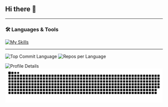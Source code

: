 ## Hi there 👋

<!--
**NarumiNaito/NarumiNaito** is a ✨ _special_ ✨ repository because its `README.md` (this file) appears on your GitHub profile.

Here are some ideas to get you started:

- 🔭 I’m currently working on ...
- 🌱 I’m currently learning ...
- 👯 I’m looking to collaborate on ...
- 🤔 I’m looking for help with ...
- 💬 Ask me about ...
- 📫 How to reach me: ...
- 😄 Pronouns: ...
- ⚡ Fun fact: ...
-->

---

### 🛠️ Languages & Tools

[![My Skills](https://skillicons.dev/icons?i=js,ts,php,python,vue,nuxtjs,react,nextjs,laravel,flask,mysql,firebase,aws,docker,git,githubactions)](https://skillicons.dev)

---

<!-- GitHub スタッツ -->
<!-- GitHub 最終コミット言語 -->

<img src="http://github-profile-summary-cards.vercel.app/api/cards/repos-per-language?username=NarumiNaito&theme=dracula" alt="Top Commit Language" /> <img src="http://github-profile-summary-cards.vercel.app/api/cards/most-commit-language?username=NarumiNaito&theme=dracula" alt="Repos per Language" />

<!-- プロフィール詳細カード -->
<img src="https://github-profile-summary-cards.vercel.app/api/cards/profile-details?username=NarumiNaito&theme=dracula" alt="Profile Details" />

<picture>
  <source media="(prefers-color-scheme: dark)" srcset="https://raw.githubusercontent.com/NarumiNaito/NarumiNaito/main/img/snake-dark.svg">
  <source media="(prefers-color-scheme: light)" srcset="https://raw.githubusercontent.com/NarumiNaito/NarumiNaito/main/img/snake.svg">
  <img alt="github contribution grid snake animation" src="https://raw.githubusercontent.com/NarumiNaito/NarumiNaito/main/img/snake.svg">
</picture>
